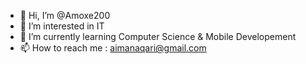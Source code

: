 - 👋 Hi, I’m @Amoxe200
- 👀 I’m interested in IT
- 🌱 I’m currently learning Computer Science & Mobile Developement
- 📫 How to reach me : aimanaqari@gmail.com

